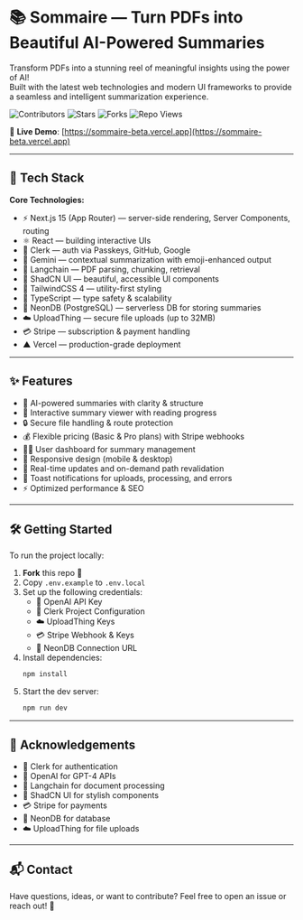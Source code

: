# 📚 Sommaire — Turn PDFs into Beautiful AI-Powered Summaries

Transform PDFs into a stunning reel of meaningful insights using the power of AI!  
Built with the latest web technologies and modern UI frameworks to provide a seamless and intelligent summarization experience.

<p align="left">
  <img src="https://img.shields.io/github/contributors/PranjalTheCoder/Sommaire?style=for-the-badge&color=4c1" alt="Contributors">
  <img src="https://img.shields.io/github/stars/PranjalTheCoder/Sommaire?style=for-the-badge&color=007EC6" alt="Stars">
  <img src="https://img.shields.io/github/forks/PranjalTheCoder/Sommaire?style=for-the-badge&color=8A2BE2" alt="Forks">
  <img src="https://komarev.com/ghpvc/?PranjalTheCoder=Sommaire&style=for-the-badge&color=brightgreen" alt="Repo Views">
  
</p>

🔗 **Live Demo**: [https://sommaire-beta.vercel.app](https://sommaire-beta.vercel.app) <!-- 🔁 Replace this with your actual Vercel deploy link -->

---
    

## 🚀 Tech Stack

**Core Technologies:**
- ⚡️ Next.js 15 (App Router) — server-side rendering, Server Components, routing
- ⚛️ React — building interactive UIs
- 🔐 Clerk — auth via Passkeys, GitHub, Google
- 🧠 Gemini — contextual summarization with emoji-enhanced output
- 🦜 Langchain — PDF parsing, chunking, retrieval
- 🧱 ShadCN UI — beautiful, accessible UI components
- 🧵 TailwindCSS 4 — utility-first styling
- 🧠 TypeScript — type safety & scalability
- 🐘 NeonDB (PostgreSQL) — serverless DB for storing summaries
- ☁️ UploadThing — secure file uploads (up to 32MB)
- 💳 Stripe — subscription & payment handling
- ▲ Vercel — production-grade deployment

---

## ✨ Features

- 📄 AI-powered summaries with clarity & structure  
- 🧾 Interactive summary viewer with reading progress  
- 🔒 Secure file handling & route protection  
- 💰 Flexible pricing (Basic & Pro plans) with Stripe webhooks  
- 🧑‍💼 User dashboard for summary management  
- 📱 Responsive design (mobile & desktop)  
- 🧪 Real-time updates and on-demand path revalidation  
- 🔔 Toast notifications for uploads, processing, and errors  
- ⚡ Optimized performance & SEO  

---

## 🛠 Getting Started

To run the project locally:

1. **Fork** this repo 🍴
2. Copy `.env.example` to `.env.local`
3. Set up the following credentials:
   - 🔑 OpenAI API Key
   - 👥 Clerk Project Configuration
   - ☁️ UploadThing Keys
   - 💳 Stripe Webhook & Keys
   - 🐘 NeonDB Connection URL
4. Install dependencies:
   ```bash
   npm install
5. Start the dev server:
   ```bash
   npm run dev
   
---

## 🙌 Acknowledgements

- 🔐 Clerk for authentication
- 🧠 OpenAI for GPT-4 APIs
- 🦜 Langchain for document processing
- 🧱 ShadCN UI for stylish components
- 💳 Stripe for payments
- 🐘 NeonDB for database
- ☁️ UploadThing for file uploads

---

## 📬 Contact
Have questions, ideas, or want to contribute?
Feel free to open an issue or reach out! 🚀
